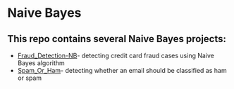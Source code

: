# Naive Bayes

## This repo contains several Naive Bayes projects:
* [Fraud_Detection-NB](Fraud_Detection-NB.ipynb)- detecting credit card fraud cases using Naive Bayes algorithm   
* [Spam_Or_Ham](Spam_Or_Ham.ipynb)- detecting whether an email should be classified as ham or spam  
 
